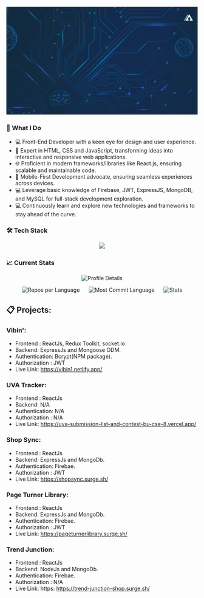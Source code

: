 ![](https://github.com/Abdullah-Al-Ovi/Abdullah-Al-Ovi/blob/main/assets/github_cover.gif)

### 🚀 What I Do

- 💻 Front-End Developer with a keen eye for design and user experience.
- 🎨 Expert in HTML, CSS and JavaScript, transforming ideas into interactive and responsive web applications.
- 🌐 Proficient in modern frameworks/libraries like React.js, ensuring scalable and maintainable code.
- 📱 Mobile-First Development advocate, ensuring seamless experiences across devices.
- 💻 Leverage basic knowledge of Firebase, JWT, ExpressJS, MongoDB, and MySQL for full-stack development exploration.
- 💻 Continuously learn and explore new technologies and frameworks to stay ahead of the curve.

### 🛠️ Tech Stack
<p align="center">
  <a>
    <img src="https://skillicons.dev/icons?i=c,html,css,tailwind,javascript,react,nodejs,express,mongodb,mysql,firebase" />
  </a>
</p>

### 📈 Current Stats

<p align="center">
  <img src="http://github-profile-summary-cards.vercel.app/api/cards/profile-details?username=Abdullah-Al-Ovi&theme=dark" alt="Profile Details">
</p>

<p align="center">
  <img src="http://github-profile-summary-cards.vercel.app/api/cards/repos-per-language?username=Abdullah-Al-Ovi&theme=dark" alt="Repos per Language">&nbsp;&nbsp;&nbsp;&nbsp;&nbsp;
  <img src="http://github-profile-summary-cards.vercel.app/api/cards/most-commit-language?username=Abdullah-Al-Ovi&theme=dark" alt="Most Commit Language">&nbsp;&nbsp;&nbsp;&nbsp;&nbsp;
  <img src="http://github-profile-summary-cards.vercel.app/api/cards/stats?username=Abdullah-Al-Ovi&theme=dark" alt="Stats">
</p>

## 📋 Projects:
### Vibin': 
  * Frontend : ReactJs, Redux Toolkit, socket.io
  * Backend: ExpressJs and Mongoose ODM.
  * Authentication: Bcrypt(NPM package).
  * Authorization : JWT
  * Live Link: https://vibin1.netlify.app/ 
### UVA Tracker: 
  * Frontend : ReactJs
  * Backend: N/A
  * Authentication: N/A
  * Authorization : N/A
  * Live Link: https://uva-submission-list-and-contest-bu-cse-8.vercel.app/
### Shop Sync: 
  * Frontend : ReactJs
  * Backend: ExpressJs and MongoDb.
  * Authentication: Firebae.
  * Authorization : JWT
  * Live Link: https://shopsync.surge.sh/
### Page Turner Library: 
  * Frontend : ReactJs
  * Backend: ExpressJs and MongoDb.
  * Authentication: Firebae.
  * Authorization : JWT
  * Live Link: https://pageturnerlibrary.surge.sh/
### Trend Junction: 
  * Frontend : ReactJs
  * Backend: NodeJs and MongoDb.
  * Authentication: Firebae.
  * Authorization : N/A
  * Live Link: https: https://trend-junction-shop.surge.sh/

    
    



